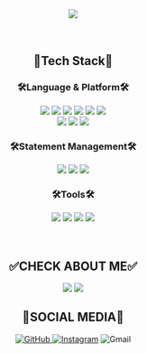 <div align=center>
<img src="https://capsule-render.vercel.app/api?type=waving&color=F8BBD0&height=230&section=header&text=WELCOME&nbsp;TO&nbsp;J1y0ung's&nbsp;GITHUB&fontColor=FFFFFF&fontSize=55"/>
	
</div>
<br/>
<br/>
<div align=center>
	<h2> 📍Tech Stack📍</h2>
</div>

<div align="center">
	<h3> 🛠Language & Platform🛠 </h3>
	<img src="https://img.shields.io/badge/HTML5-E34F26?style=flat&logo=HTML5&logoColor=white" />
	<img src="https://img.shields.io/badge/CSS3-1572B6?style=flat&logo=CSS3&logoColor=white" /> 
	<img src="https://img.shields.io/badge/JavaScript-F7DF1E?style=flat&logo=JavaScript&logoColor=white" />
  	<img src="https://img.shields.io/badge/TypeScript-3178C6?style=flat&logo=TypeScript&logoColor=white" />
    <img src="https://img.shields.io/badge/React-61DAFB?style=flat&logo=React&logoColor=white" />
    <img src="https://img.shields.io/badge/ReactNative-61DAFB?style=flat&logo=ReactNative&logoColor=white" /><br>
    <img src="https://img.shields.io/badge/Next.js-000000?style=flat&logo=Next.js&logoColor=white" />
        <img src="https://img.shields.io/badge/Firebase-FFCA28?style=flat&logo=Firebase&logoColor=white" />
                  <img src="https://img.shields.io/badge/Vercel-000000?style=flat&logo=Vercel&logoColor=white" />
                 <h3> 🛠Statement Management🛠 </h3>
        <img src="https://img.shields.io/badge/Redux-764ABC?style=flat&logo=Redux&logoColor=white" />
            <img src="https://img.shields.io/badge/React Query-FF4154?style=flat&logo=React Query&logoColor=white" />
	  <img src="https://img.shields.io/badge/Recoil-000000?style=flat&logo=React Query&logoColor=white" />
          <h3> 🛠Tools🛠 </h3>
            <img src="https://img.shields.io/badge/GitHub-181717?style=flat&logo=GitHub&logoColor=white" />
                         <img src="https://img.shields.io/badge/Slack-4A154B?style=flat&logo=Slack&logoColor=white" />
                         <img src="https://img.shields.io/badge/Notion-000000?style=flat&logo=Notion&logoColor=white" />
                          <img src="https://img.shields.io/badge/Figma-F24E1E?style=flat&logo=Figma&logoColor=white" />
</div>
<br>
<br>
<div align="center">
  <h2> ✅CHECK ABOUT ME✅</h2>
    <div align="center">
<img src="https://github-readme-stats.vercel.app/api/top-langs/?username=j1y0ungyoon&layout=compact">
<img src="https://github-readme-stats.vercel.app/api?username=j1y0ungyoon&show_icons=true">
    </div>
<div align="center">
  <h2> 🔗SOCIAL MEDIA🔗</h2>
  <a href = "https://github.com/j1y0ungyoon"><img alt="GitHub" src ="https://img.shields.io/badge/GitHub-181717.svg?&style=for-the-badge&logo=GitHub&logoColor=white"/>
</a> <a href = "https://instagram.com/j1___o"> <img alt="Instagram" src ="https://img.shields.io/badge/Instagram-E4405F.svg?&style=for-the-badge&logo=Instagram&logoColor=white"/></a>
<img alt="Gmail" src 
="https://img.shields.io/badge/j1youngyoon94@gmail.com-EA4335.svg?&style=for-the-badge&logo=Gmail&logoColor=white"/>
</div>
<br>
    <br>
    <br>
    <br>
</div>
